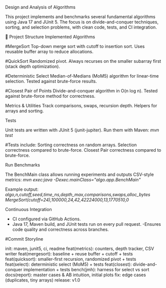 Design and Analysis of Algorithms

This project implements and benchmarks several fundamental algorithms using Java 17 and JUnit 5.
The focus is on divide-and-conquer techniques, sorting, and selection problems, with clean code, tests, and CI integration.

📂 Project Structure
Implemented Algorithms

#MergeSort
Top-down merge sort with cutoff to insertion sort.
Uses reusable buffer array to reduce allocations.

#QuickSort
Randomized pivot.
Always recurses on the smaller subarray first (stack depth optimization).

#Deterministic Select
Median-of-Medians (MoM5) algorithm for linear-time selection.
Tested against brute-force results.

#Closest Pair of Points
Divide-and-conquer algorithm in O(n log n).
Tested against brute-force method for correctness.

Metrics & Utilities
Track comparisons, swaps, recursion depth.
Helpers for arrays and sorting.
      
Tests

Unit tests are written with JUnit 5 (junit-jupiter).
Run them with Maven:
*mvn test*

#Tests include:
Sorting correctness on random arrays.
Selection correctness compared to brute-force.
Closest Pair correctness compared to brute-force.

Run Benchmarks

The BenchMain class allows running experiments and outputs CSV-style metrics:
*mvn exec:java -Dexec.mainClass="algo.app.BenchMain"*

Example output:
*algo,n,cutoff,seed,time_ns,depth_max,comparisons,swaps,alloc_bytes
MergeSort(cutoff=24),100000,24,42,42224000,13,1770510,0*


Continuous Integration
- CI configured via GitHub Actions.
- Java 17, Maven build, and JUnit tests run on every pull request.
-Ensures code quality and correctness across branches.

#Commit Storyline

init: maven, junit5, ci, readme
feat(metrics): counters, depth tracker, CSV writer
feat(mergesort): baseline + reuse buffer + cutoff + tests
feat(quicksort): smaller-first recursion, randomized pivot + tests
feat(select): deterministic select (MoM5) + tests
feat(closest): divide-and-conquer implementation + tests
bench(jmh): harness for select vs sort
docs(report): master cases & AB intuition, initial plots
fix: edge cases (duplicates, tiny arrays)
release: v1.0


